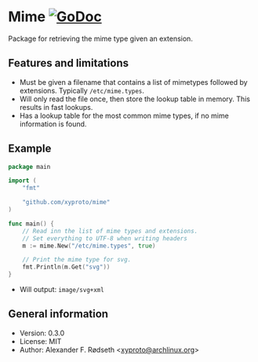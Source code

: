 # Mime [![GoDoc](https://godoc.org/github.com/xyproto/mime?status.svg)](http://godoc.org/github.com/xyproto/mime)

Package for retrieving the mime type given an extension.

Features and limitations
------------------------

* Must be given a filename that contains a list of mimetypes followed by extensions. Typically `/etc/mime.types`.
* Will only read the file once, then store the lookup table in memory. This results in fast lookups.
* Has a lookup table for the most common mime types, if no mime information is found.

Example
-------

~~~ go
package main

import (
    "fmt"

    "github.com/xyproto/mime"
)

func main() {
    // Read inn the list of mime types and extensions.
    // Set everything to UTF-8 when writing headers
    m := mime.New("/etc/mime.types", true)

    // Print the mime type for svg.
    fmt.Println(m.Get("svg"))
}
~~~

* Will output: `image/svg+xml`


General information
-------------------

* Version: 0.3.0
* License: MIT
* Author: Alexander F. Rødseth &lt;xyproto@archlinux.org&gt;
